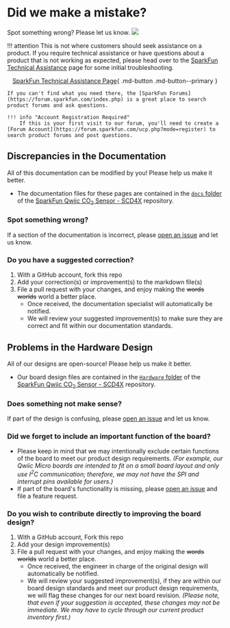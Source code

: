 # Did we make a mistake?

Spot something wrong? Please let us know. <a href="https://github.com/sparkfun/SparkFun_Qwiic_CO2_Sensor_SCD4X" alt="Issues"><img src="https://img.shields.io/github/issues/sparkfun/SparkFun_Qwiic_CO2_Sensor_SCD4X.svg" /></a>

!!! attention
	This is not where customers should seek assistance on a product. If you require technical assistance or have questions about a product that is not working as expected, please head over to the [SparkFun Technical Assistance](https://www.sparkfun.com/technical_assistance) page for some initial troubleshooting.
    <center>
    [SparkFun Technical Assistance Page](https://www.sparkfun.com/technical_assistance){ .md-button .md-button--primary }
    </center>
    
    If you can't find what you need there, the [SparkFun Forums](https://forum.sparkfun.com/index.php) is a great place to search product forums and ask questions.
    
    !!! info "Account Registration Required"
        If this is your first visit to our forum, you'll need to create a [Forum Account](https://forum.sparkfun.com/ucp.php?mode=register) to search product forums and post questions.

## Discrepancies in the Documentation

All of this documentation can be modified by you! Please help us make it better.

* The documentation files for these pages are contained in the [`docs` folder](https://github.com/sparkfun/SparkFun_Qwiic_CO2_Sensor_SCD4X/tree/main/docs) of the [SparkFun Qwiic CO<sub>2</sub> Sensor - SCD4X](https://github.com/sparkfun/SparkFun_Qwiic_CO2_Sensor_SCD4X) repository.

### Spot something wrong?
If a section of the documentation is incorrect, please [open an issue](https://github.com/sparkfun/SparkFun_Qwiic_CO2_Sensor_SCD4X/issues) and let us know.

### Do you have a suggested correction?
1. With a GitHub account, fork this repo
2. Add your correction(s) or improvement(s) to the markdown file(s)
3. File a pull request with your changes, and enjoy making the ~~words~~ ~~worlds~~ world a better place.
	* Once received, the documentation specialist will automatically be notified.
	* We will review your suggested improvement(s) to make sure they are correct and fit within our documentation standards.

## Problems in the Hardware Design

All of our designs are open-source! Please help us make it better.

* Our board design files are contained in the [`Hardware` folder](https://github.com/sparkfun/SparkFun_Qwiic_CO2_Sensor_SCD4X/tree/main/Hardware) of the [SparkFun Qwiic CO<sub>2</sub> Sensor - SCD4X](https://github.com/sparkfun/SparkFun_Qwiic_CO2_Sensor_SCD4X) repository.

### Does something not make sense?
If part of the design is confusing, please [open an issue](https://github.com/sparkfun/SparkFun_Qwiic_CO2_Sensor_SCD4X/issues) and let us know.

### Did we forget to include an important function of the board?
* Please keep in mind that we may intentionally exclude certain functions of the board to meet our product design requirements. *(For example, our Qwiic Micro boards are intended to fit on a small board layout and only use I<sup>2</sup>C communication; therefore, we may not have the SPI and interrupt pins available for users.)*
* If part of the board's functionality is missing, please [open an issue](https://github.com/sparkfun/SparkFun_Qwiic_CO2_Sensor_SCD4X/issues) and file a feature request.

### Do you wish to contribute directly to improving the board design?
1. With a GitHub account, Fork this repo
2. Add your design improvement(s)
3. File a pull request with your changes, and enjoy making the ~~words~~ ~~worlds~~ world a better place.
	* Once received, the engineer in charge of the original design will automatically be notified.
	* We will review your suggested improvement(s), if they are within our board design standards and meet our product design requirements, we will flag these changes for our next board revision. *(Please note, that even if your suggestion is accepted, these changes may not be immediate. We may have to cycle through our current product inventory first.)*